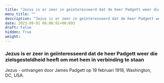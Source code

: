 ```yaml
---
title: "Jezus is er zeer in geïnteresseerd dat de heer Padgett weer die zielsgesteldheid heeft om met hem in verbinding te staan"
menu_title: ""
description: "Jezus is er zeer in geïnteresseerd dat de heer Padgett weer die zielsgesteldheid heeft om met hem in verbinding te staan"
date: 2023-09-01 06:00:01+00:893
draft: False
hidden: True
weight:
---
```

### Jezus is er zeer in geïnteresseerd dat de heer Padgett weer die zielsgesteldheid heeft om met hem in verbinding te staan

Jezus - ontvangen door James Padgett op 19 februari 1918, Washington, DC, USA.
